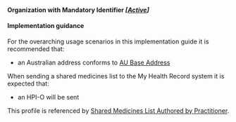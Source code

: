 #### Organization with Mandatory Identifier *[[Active](http://hl7.org/fhir/stu3/valueset-publication-status.html)]*

#### Implementation guidance

For the overarching usage scenarios in this implementation guide it is recommended that:

* an Australian address conforms to [AU Base Address](https://hl7.org.au/fhir/base/aubase1.1/StructureDefinition-au-address.html)

When sending a shared medicines list to the My Health Record system it is expected that:

* an HPI-O will be sent

This profile is referenced by [Shared Medicines List Authored by Practitioner](StructureDefinition-composition-sml-prac-1.html).
 
